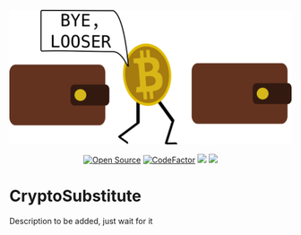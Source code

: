 <p align="center">
  <img src="logo.png" width=512>
</p>
<p align="center">
   <a href="https://github.com/darksecdevelopers"><img title="Open Source" src="https://badges.frapsoft.com/os/v2/open-source.png?v=103" ></a>
  <a href="https://www.codefactor.io/repository/github/darksecdevelopers/cryptosubstitute"><img src="https://www.codefactor.io/repository/github/darksecdevelopers/cryptosubstitute/badge" alt="CodeFactor" /></a>
  <a href="https://www.codacy.com/gh/DarkSecDevelopers/CryptoSubstitute?utm_source=github.com&amp;utm_medium=referral&amp;utm_content=DarkSecDevelopers/CryptoSubstitute&amp;utm_campaign=Badge_Grade"><img src="https://app.codacy.com/project/badge/Grade/83d3d3633947461ba73d739fb499163f"/></a>
<a href="https://app.fossa.com/projects/git%2Bgithub.com%2FDarkSecDevelopers%2FCryptoSubstitute?ref=badge_shield" alt="FOSSA Status"><img src="https://app.fossa.com/api/projects/git%2Bgithub.com%2FDarkSecDevelopers%2FCryptoSubstitute.svg?type=shield"/></a>
</p>

# CryptoSubstitute

Description to be added, just wait for it
